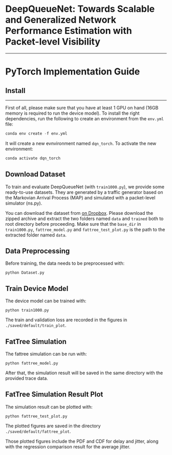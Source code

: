 # DeepQueueNet: Towards Scalable and Generalized Network Performance Estimation with Packet-level Visibility
---
# PyTorch Implementation Guide

## Install
---
First of all, please make sure that you have at least 1 GPU on hand (16GB memory is required to run the device model). To install the right dependencies, run the following to create an environment from the `env.yml` file:
```python
conda env create -f env.yml
```
It will create a new evnvironment named `dqn_torch`. To activate the new environment: 
```python
conda activate dqn_torch 
```

## Download Dataset

To train and evaluate DeepQueueNet (with `train1000.py`),  we provide some ready-to-use datasets. They are generated by a traffic generator based on the Markovian Arrival Process (MAP) and simulated with a packet-level simulator (ns.py). 

You can download the dataset from [on Dropbox](https://www.dropbox.com/s/q56sx4hxe93n4g5/DeepQueueNet-dataset.zip?dl=0). Please download the zipped archive and extract the two folders named `data` and `trained` both to root directory before proceeding. Make sure that the `base_dir` in `train1000.py`, `fattree_model.py` and `fattree_test_plot.py` is the path to the extracted folder named `data`.

## Data Preprocessing

Before training, the data needs to be preprocessed with:
```
python Dataset.py
```

## Train Device Model

The device model can be trained with:
```
python train1000.py
```

The train and validation loss are recorded in the figures in `./saved/default/train_plot`.

## FatTree Simulation

The fattree simulation can be run with:
```
python fattree_model.py
```

After that, the simulation result will be saved in the same directory with the provided trace data.


## FatTree Simulation Result Plot

The simulation result can be plotted with:
```
python fattree_test_plot.py
```

The plotted figures are saved in the directory `./saved/default/fattree_plot`.

Those plotted figures include the PDF and CDF for delay and jitter, along with the regression comparison result for the average jitter. 




